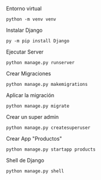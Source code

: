 Entorno virtual

```
python -m venv venv
```

Instalar Django

```
py -m pip install Django
```

Ejecutar Server

```
python manage.py runserver
```

Crear Migraciones

```
python manage.py makemigrations
```

Aplicar la migración

```
python manage.py migrate
```

Crear un super admin

```
python manage.py createsuperuser
```

Crear App "Productos"

```
python manage.py startapp products
```

Shell de Django

```
python manage.py shell
```
